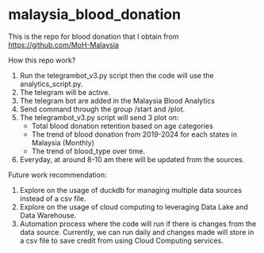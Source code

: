 # malaysia_blood_donation
This is the repo for blood donation that I obtain from https://github.com/MoH-Malaysia

How this repo work?

1. Run the telegrambot_v3.py script then the code will use the analytics_script.py.
2. The telegram will be active.
3. The telegram bot are added in the Malaysia Blood Analytics
4. Send command through the group /start and /plot.
5. The telegrambot_v3.py script will send 3 plot on:
   - Total blood donation retention based on age categories
   - The trend of blood donation from 2019-2024 for each states in Malaysia (Monthly)
   - The trend of blood_type over time.
6. Everyday, at around 8-10 am there will be updated from the sources.

Future work recommendation:
1. Explore on the usage of duckdb for managing multiple data sources instead of a csv file.
2. Explore on the usage of cloud computing to leveraging Data Lake and Data Warehouse.
3. Automation process where the code will run if there is changes from the data source. Currently, we can run daily and changes made will store in a csv file to save credit from using Cloud Computing services.
